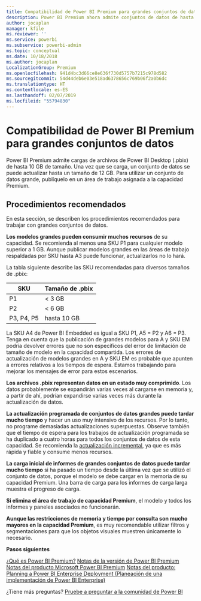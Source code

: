 ```yaml
---
title: Compatibilidad de Power BI Premium para grandes conjuntos de datos
description: Power BI Premium ahora admite conjuntos de datos de hasta 10 GB.
author: jocaplan
manager: kfile
ms.reviewer: ''
ms.service: powerbi
ms.subservice: powerbi-admin
ms.topic: conceptual
ms.date: 10/18/2018
ms.author: jocaplan
LocalizationGroup: Premium
ms.openlocfilehash: 941d4bc3d66ce8e636f730d5757b7215c978d582
ms.sourcegitcommit: 54d44deb6e03e518ad6378656c769b06f2a0b6dc
ms.translationtype: HT
ms.contentlocale: es-ES
ms.lasthandoff: 02/07/2019
ms.locfileid: "55794830"
---
```

# <a name="power-bi-premium-support-for-large-datasets"></a>Compatibilidad de Power BI Premium para grandes conjuntos de datos

Power BI Premium admite cargas de archivos de Power BI Desktop (.pbix) de hasta 10 GB de tamaño. Una vez que se carga, un conjunto de datos se puede actualizar hasta un tamaño de 12 GB. Para utilizar un conjunto de datos grande, publíquelo en un área de trabajo asignada a la capacidad Premium.
 
## <a name="best-practices"></a>Procedimientos recomendados

En esta sección, se describen los procedimientos recomendados para trabajar con grandes conjuntos de datos.

**Los modelos grandes pueden consumir muchos recursos** de su capacidad. Se recomienda al menos una SKU P1 para cualquier modelo superior a 1 GB. Aunque publicar modelos grandes en las áreas de trabajo respaldadas por SKU hasta A3 puede funcionar, actualizarlos no lo hará.

La tabla siguiente describe las SKU recomendadas para diversos tamaños de .pbix:

   |SKU  |Tamaño de .pbix   |
   |---------|---------|
   |P1    | < 3 GB        |
   |P2    | < 6 GB        |
   |P3, P4, P5    | hasta 10 GB   |

La SKU A4 de Power BI Embedded es igual a SKU P1, A5 = P2 y A6 = P3. Tenga en cuenta que la publicación de grandes modelos para A y SKU EM podría devolver errores que no son específicos del error de limitación de tamaño de modelo en la capacidad compartida. Los errores de actualización de modelos grandes en A y SKU EM es probable que apunten a errores relativos a los tiempos de espera. Estamos trabajando para mejorar los mensajes de error para estos escenarios.

**Los archivos .pbix representan datos en un estado muy comprimido**. Los datos probablemente se expandirán varias veces al cargarse en memoria y, a partir de ahí, podrían expandirse varias veces más durante la actualización de datos.

**La actualización programada de conjuntos de datos grandes puede tardar mucho tiempo** y hacer un uso muy intensivo de los recursos. Por lo tanto, no programe demasiadas actualizaciones superpuestas. Observe también que el tiempo de espera para los trabajos de actualización programada se ha duplicado a cuatro horas para todos los conjuntos de datos de esta capacidad. Se recomienda la [actualización incremental](service-premium-incremental-refresh.md), ya que es más rápida y fiable y consume menos recursos.

**La carga inicial de informes de grandes conjuntos de datos puede tardar mucho tiempo** si ha pasado un tiempo desde la última vez que se utilizó el conjunto de datos, porque el modelo se debe cargar en la memoria de su capacidad Premium. Una barra de carga para los informes de carga larga muestra el progreso de carga.

**Si elimina el área de trabajo de capacidad Premium**, el modelo y todos los informes y paneles asociados no funcionarán.

**Aunque las restricciones de memoria y tiempo por consulta son mucho mayores en la capacidad Premium**, es muy recomendable utilizar filtros y segmentaciones para que los objetos visuales muestren únicamente lo necesario.

**Pasos siguientes**

[¿Qué es Power BI Premium?](service-premium.md)
[Notas de la versión de Power BI Premium](service-premium-release-notes.md)
[Notas del producto Microsoft Power BI Premium](https://aka.ms/pbipremiumwhitepaper)
[Notas del producto: Planning a Power BI Enterprise Deployment (Planeación de una implementación de Power BI Enterprise)](https://aka.ms/pbienterprisedeploy)

¿Tiene más preguntas? [Pruebe a preguntar a la comunidad de Power BI](https://community.powerbi.com/)
